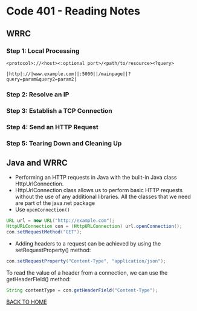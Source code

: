 # Code 401 - Reading Notes
<!-- All references used were from Code 401 reading
assignment 09-->
## WRRC
### Step 1: Local Processing

`<protocol>://<host><:optional port>/<path/to/resource><?query>`

`|http|://|www.example.com||:5000||/mainpage||?query=param&query2=param2|`
### Step 2: Resolve an IP
### Step 3: Establish a TCP Connection
### Step 4: Send an HTTP Request
### Step 5: Tearing Down and Cleaning Up

## Java and WRRC
- Performing an HTTP requests in Java with the built-in Java class HttpUrlConnection.
- HttpUrlConnection class allows us to perform basic HTTP requests without the use of any additional libraries. All the classes that we need are part of the java.net package
- Use `openConnection()`
```java
URL url = new URL("http://example.com");
HttpURLConnection con = (HttpURLConnection) url.openConnection();
con.setRequestMethod("GET");
```
- Adding headers to a request can be achieved by using the setRequestProperty() method:

```Java
con.setRequestProperty("Content-Type", "application/json");
``` 
To read the value of a header from a connection, we can use the getHeaderField() method:
```java
String contentType = con.getHeaderField("Content-Type");
```


[BACK TO HOME](../README.md)
